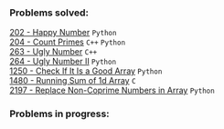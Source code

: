 ### Problems solved:

[202 - Happy Number](https://leetcode.com/problems/happy-number/) `Python`  
[204 - Count Primes](https://leetcode.com/problems/count-primes/) `C++` `Python`  
[263 - Ugly Number](https://leetcode.com/problems/ugly-number/) `C++`  
[264 - Ugly Number II](https://leetcode.com/problems/ugly-number-ii/) `Python`  
[1250 - Check If It Is a Good Array](https://leetcode.com/problems/check-if-it-is-a-good-array/) `Python`  
[1480 - Running Sum of 1d Array](https://leetcode.com/problems/running-sum-of-1d-array/) `C`  
[2197 - Replace Non-Coprime Numbers in Array](https://leetcode.com/problems/replace-non-coprime-numbers-in-array/) `Python`  

### Problems in progress:


